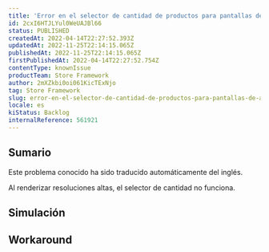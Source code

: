 ```yaml
---
title: 'Error en el selector de cantidad de productos para pantallas de alta resolución'
id: 2cxI6HTJLYul0WeUAJBl66
status: PUBLISHED
createdAt: 2022-04-14T22:27:52.393Z
updatedAt: 2022-11-25T22:14:15.065Z
publishedAt: 2022-11-25T22:14:15.065Z
firstPublishedAt: 2022-04-14T22:27:52.754Z
contentType: knownIssue
productTeam: Store Framework
author: 2mXZkbi0oi061KicTExNjo
tag: Store Framework
slug: error-en-el-selector-de-cantidad-de-productos-para-pantallas-de-alta-resolucion
locale: es
kiStatus: Backlog
internalReference: 561921
---
```


## Sumario

<div class="alert alert-info">
  <p>Este problema conocido ha sido traducido automáticamente del inglés.</p>
</div>


Al renderizar resoluciones altas, el selector de cantidad no funciona.



## Simulación



## Workaround



